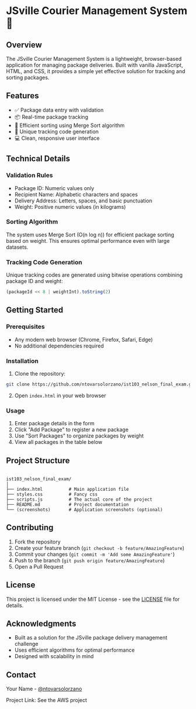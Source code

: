 # JSville Courier Management System 🚚

## Overview
The JSville Courier Management System is a lightweight, browser-based application for managing package deliveries. Built with vanilla JavaScript, HTML, and CSS, it provides a simple yet effective solution for tracking and sorting packages.

## Features
- ✅ Package data entry with validation
- 📦 Real-time package tracking
- 🔄 Efficient sorting using Merge Sort algorithm
- 🎯 Unique tracking code generation
- 💻 Clean, responsive user interface

## Technical Details

### Validation Rules
- Package ID: Numeric values only
- Recipient Name: Alphabetic characters and spaces
- Delivery Address: Letters, spaces, and basic punctuation
- Weight: Positive numeric values (in kilograms)

### Sorting Algorithm
The system uses Merge Sort (O(n log n)) for efficient package sorting based on weight. This ensures optimal performance even with large datasets.

### Tracking Code Generation
Unique tracking codes are generated using bitwise operations combining package ID and weight:
```javascript
(packageId << 8 | weightInt).toString(2)
```

## Getting Started

### Prerequisites
- Any modern web browser (Chrome, Firefox, Safari, Edge)
- No additional dependencies required

### Installation
1. Clone the repository:
```bash
git clone https://github.com/ntovarsolorzano/ist103_nelson_final_exam.git .
```

2. Open `index.html` in your web browser

### Usage
1. Enter package details in the form
2. Click "Add Package" to register a new package
3. Use "Sort Packages" to organize packages by weight
4. View all packages in the table below

## Project Structure
```

ist103_nelson_final_exam/
│
├── index.html          # Main application file
├── styles.css          # Fancy css
├── scripts.js          # The actual core of the project
├── README.md           # Project documentation
└── (screenshots)       # Application screenshots (optional)
```

## Contributing
1. Fork the repository
2. Create your feature branch (`git checkout -b feature/AmazingFeature`)
3. Commit your changes (`git commit -m 'Add some AmazingFeature'`)
4. Push to the branch (`git push origin feature/AmazingFeature`)
5. Open a Pull Request

## License
This project is licensed under the MIT License - see the [LICENSE](LICENSE) file for details.

## Acknowledgments
- Built as a solution for the JSville package delivery management challenge
- Uses efficient algorithms for optimal performance
- Designed with scalability in mind

## Contact
Your Name - [@ntovarsolorzano](https://github.com/ntovarsolorzano)

Project Link: See the AWS project
